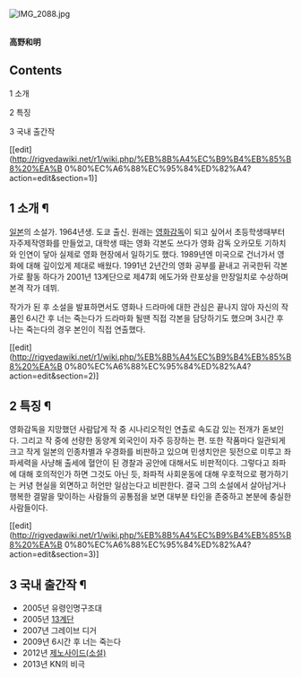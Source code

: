 ![IMG_2088.jpg](http://z0.enha.kr/http://rigvedawiki.net/r1/pds/IMG_2088.jpg)

  
﻿  
**高野和明**

## Contents

    

1 소개

2 특징

3 국내 출간작

[[edit](http://rigvedawiki.net/r1/wiki.php/%EB%8B%A4%EC%B9%B4%EB%85%B8%20%EA%B
0%80%EC%A6%88%EC%95%84%ED%82%A4?action=edit&section=1)]

## 1 소개 ¶

[일본](%EC%9D%BC%EB%B3%B8.md)의 소설가. 1964년생. 도쿄 출신. 원래는 [영화감독](%EC%98%81%ED%99%94%20%EA%B0%90%EB%8F%85.md)이 되고 싶어서 초등학생때부터 자주제작영화를
만들었고, 대학생 때는 영화 각본도 쓰다가 영화 감독 오카모토 기하치와 인연이 닿아 실제로 영화 현장에서 일하기도 했다. 1989년엔
미국으로 건너가서 영화에 대해 깊이있게 제대로 배웠다. 1991년 2년간의 영화 공부를 끝내고 귀국한뒤 각본가로 활동 하다가 2001년
13계단으로 제47회 에도가와 란포상을 만장일치로 수상하며 본격 작가 데뷔.

  

작가가 된 후 소설을 발표하면서도 영화나 드라마에 대한 관심은 끝나지 않아 자신의 작품인 6시간 후 너는 죽는다가 드라마화 될땐 직접 각본을
담당하기도 했으며 3시간 후 나는 죽는다의 경우 본인이 직접 연출했다.

[[edit](http://rigvedawiki.net/r1/wiki.php/%EB%8B%A4%EC%B9%B4%EB%85%B8%20%EA%B
0%80%EC%A6%88%EC%95%84%ED%82%A4?action=edit&section=2)]

## 2 특징 ¶

  

영화감독을 지망했던 사람답게 작 중 시나리오적인 연출로 속도감 있는 전개가 돋보인다. 그리고 작 중에 선량한 동양계 외국인이 자주 등장하는
편. 또한 작품마다 일관되게 크고 작게 일본의 인종차별과 우경화를 비판하고 있으며 민생치안은 뒷전으로 미루고 좌파세력을 사냥해 출세에 혈안이
된 경찰과 공안에 대해서도 비판적이다. 그렇다고 좌파에 대해 호의적인가 하면 그것도 아닌 듯, 좌파적 사회운동에 대해 우호적으로 평가하기는
커녕 현실을 외면하고 허언만 일삼는다고 비판한다. 결국 그의 소설에서 살아남거나 행복한 결말을 맞이하는 사람들의 공통점을 보면 대부분 타인을
존중하고 본분에 충실한 사람들이다.

[[edit](http://rigvedawiki.net/r1/wiki.php/%EB%8B%A4%EC%B9%B4%EB%85%B8%20%EA%B
0%80%EC%A6%88%EC%95%84%ED%82%A4?action=edit&section=3)]

## 3 국내 출간작 ¶

  * 2005년 유령인명구조대 
  * 2005년 [13계단](13%EA%B3%84%EB%8B%A8.md)
  * 2007년 그레이브 디거 
  * 2009년 6시간 후 너는 죽는다 
  * 2012년 [제노사이드(소설)](%EC%A0%9C%EB%85%B8%EC%82%AC%EC%9D%B4%EB%93%9C%28%EC%86%8C%EC%84%A4%29.md)
  * 2013년 KN의 비극 

